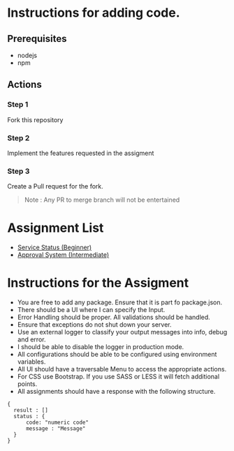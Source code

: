 # Instructions for adding code.

## Prerequisites
  * nodejs
  * npm

## Actions
### Step 1

Fork this repository

### Step 2

Implement the features requested in the assigment

### Step 3

Create a Pull request for the fork.

> Note : Any PR to merge branch will not be entertained

# Assignment List
* [Service Status (Beginner)](./Assignment-1.md)
* [Approval System (Intermediate)](./Assignment-2.md)

# Instructions for the Assigment
 * You are free to add any package. Ensure that it is part fo package.json.
 * There should be a UI where I can specify the Input.
 * Error Handling should be proper. All validations should be handled.
 * Ensure that exceptions do not shut down your server.
 * Use an external logger to classify your output messages into info, debug and error.
 * I should be able to disable the logger in production mode.
 * All configurations should be able to be configured using environment variables.
 * All UI should have a traversable Menu to access the appropriate actions.
 * For CSS use Bootstrap. If you use SASS or LESS it will fetch additional points.
 * All assignments should have a response with the following structure.
  ```$xslt
  {
    result : []
    status : {
        code: "numeric code"
        message : "Message"
    }
  }
  ```
 